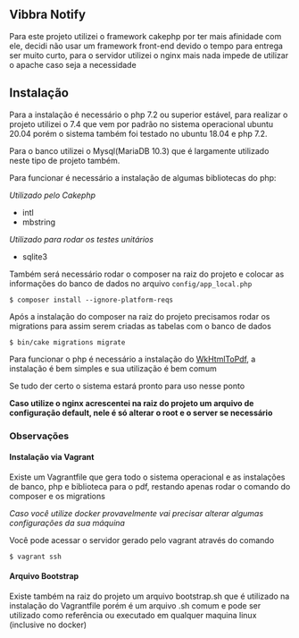 ## Vibbra Notify

Para este projeto utilizei o framework cakephp por ter mais afinidade com ele, decidi não usar um framework front-end devido o tempo para entrega ser muito curto, para o servidor utilizei o nginx mais nada impede de utilizar o apache caso seja a necessidade
## Instalação

Para a instalação é necessário o php 7.2 ou superior estável, para realizar o projeto utilizei o 7.4 que vem por padrão no sistema operacional ubuntu 20.04 porém o sistema também foi testado no ubuntu 18.04 e php 7.2.

Para o banco utilizei o Mysql(MariaDB 10.3) que é largamente utilizado neste tipo de projeto também.

Para funcionar é necessário a instalação de algumas bibliotecas do php:

*Utilizado pelo Cakephp*

- intl
- mbstring

*Utilizado para rodar os testes unitários*

- sqlite3

Também será necessário rodar o composer na raiz do projeto e colocar as informações do banco de dados no arquivo `config/app_local.php`

```
$ composer install --ignore-platform-reqs
```

Após a instalação do composer na raiz do projeto precisamos rodar os migrations para assim serem criadas as tabelas com o banco de dados

```
$ bin/cake migrations migrate
```

Para funcionar o php é necessário a instalação do [WkHtmlToPdf](https://wkhtmltopdf.org/downloads.html), a instalação é bem simples e sua utilização é bem comum

Se tudo der certo o sistema estará pronto para uso nesse ponto

**Caso utilize o nginx acrescentei na raiz do projeto um arquivo de configuração default, nele é só alterar o root e o server se necessário**

### Observações

#### Instalação via Vagrant

Existe um Vagrantfile que gera todo o sistema operacional e as instalações de banco, php e biblioteca para o pdf, restando apenas rodar o comando do composer e os migrations

*Caso você utilize docker provavelmente vai precisar alterar algumas configurações da sua máquina*

Você pode acessar o servidor gerado pelo vagrant através do comando

```
$ vagrant ssh
```

#### Arquivo Bootstrap

Existe também na raiz do projeto um arquivo bootstrap.sh que é utilizado na instalação do Vagrantfile porém é um arquivo .sh comum e pode ser utilizado como referência ou executado em qualquer maquina linux (inclusive no docker)



